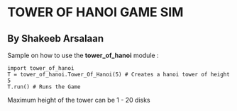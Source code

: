 # TOWER OF HANOI GAME SIM
## By Shakeeb Arsalaan

Sample on how to use the **tower_of_hanoi** module : 
	
	import tower_of_hanoi
	T = tower_of_hanoi.Tower_Of_Hanoi(5) # Creates a hanoi tower of height 5
	T.run() # Runs the Game

Maximum height of the tower can be 1 - 20 disks

